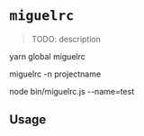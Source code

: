 # `miguelrc`

> TODO: description

yarn global miguelrc


miguelrc -n projectname

node bin/miguelrc.js --name=test


## Usage

```

```



